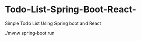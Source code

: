 # Todo-List-Spring-Boot-React-
Simple Todo List Using Spring boot and React

./mvnw spring-boot:run
